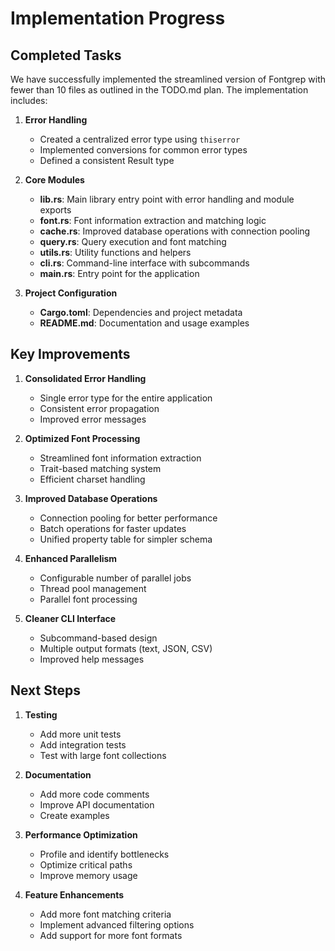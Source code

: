 # Implementation Progress

## Completed Tasks

We have successfully implemented the streamlined version of Fontgrep with fewer than 10 files as outlined in the TODO.md plan. The implementation includes:

1. **Error Handling**
   - Created a centralized error type using `thiserror`
   - Implemented conversions for common error types
   - Defined a consistent Result type

2. **Core Modules**
   - **lib.rs**: Main library entry point with error handling and module exports
   - **font.rs**: Font information extraction and matching logic
   - **cache.rs**: Improved database operations with connection pooling
   - **query.rs**: Query execution and font matching
   - **utils.rs**: Utility functions and helpers
   - **cli.rs**: Command-line interface with subcommands
   - **main.rs**: Entry point for the application

3. **Project Configuration**
   - **Cargo.toml**: Dependencies and project metadata
   - **README.md**: Documentation and usage examples

## Key Improvements

1. **Consolidated Error Handling**
   - Single error type for the entire application
   - Consistent error propagation
   - Improved error messages

2. **Optimized Font Processing**
   - Streamlined font information extraction
   - Trait-based matching system
   - Efficient charset handling

3. **Improved Database Operations**
   - Connection pooling for better performance
   - Batch operations for faster updates
   - Unified property table for simpler schema

4. **Enhanced Parallelism**
   - Configurable number of parallel jobs
   - Thread pool management
   - Parallel font processing

5. **Cleaner CLI Interface**
   - Subcommand-based design
   - Multiple output formats (text, JSON, CSV)
   - Improved help messages

## Next Steps

1. **Testing**
   - Add more unit tests
   - Add integration tests
   - Test with large font collections

2. **Documentation**
   - Add more code comments
   - Improve API documentation
   - Create examples

3. **Performance Optimization**
   - Profile and identify bottlenecks
   - Optimize critical paths
   - Improve memory usage

4. **Feature Enhancements**
   - Add more font matching criteria
   - Implement advanced filtering options
   - Add support for more font formats 